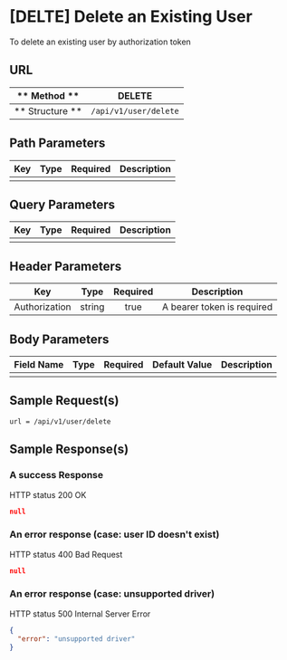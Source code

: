 # [DELTE] Delete an Existing User  

To delete an existing user by authorization token

## URL

| ** Method **    | DELETE                       | 
| --------------- | ---------------------------- | 
| ** Structure ** | `/api/v1/user/delete`        |


## Path Parameters

| Key       | Type      | Required     | Description                     |
| --------- | :-------: | :----------: | ------------------------------- |
|           |           |              |                                 |


## Query Parameters

| Key                | Type      | Required  | Description                   |
| ------------------ | :-------: | :-------: | ----------------------------- |
|                    |           |           |                               |


## Header Parameters

| Key                 | Type       | Required  | Description                    |
| ------------------- | :--------: | :-------: | ------------------------------ |
| Authorization       | string     | true      | A bearer token is required     |


## Body Parameters

| Field Name | Type    | Required | Default Value   |  Description      |
| ---------- | ------- | -------- | --------------- | ----------------- |
|            |         |          |                 |                   |


## Sample Request(s)
```
url = /api/v1/user/delete
```

## Sample Response(s)
### A success Response
HTTP status 200 OK
```json
null
```

### An error response (case: user ID doesn't exist)
HTTP status 400 Bad Request
```json
null
```

### An error response (case: unsupported driver)
HTTP status 500 Internal Server Error
```json
{
  "error": "unsupported driver"
}
```
